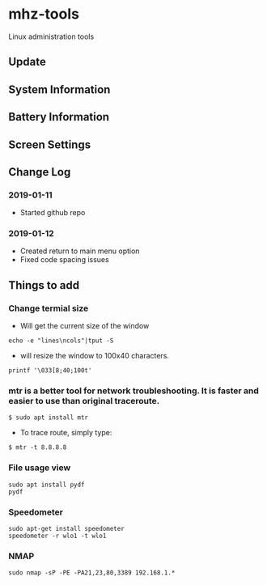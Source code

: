 # mhz-tools
Linux administration tools

## Update

## System Information

## Battery Information

## Screen Settings

## Change Log
### 2019-01-11
- Started github repo

### 2019-01-12
- Created return to main menu option
- Fixed code spacing issues


## Things to add
### Change termial size
- Will get the current size of the window
```
echo -e "lines\ncols"|tput -S
```
- will resize the window to 100x40 characters.
```
printf '\033[8;40;100t'
```

### mtr is a better tool for network troubleshooting. It is faster and easier to use than original traceroute.
```
$ sudo apt install mtr
```
- To trace route, simply type:
```
$ mtr -t 8.8.8.8
```

### File usage view
```
sudo apt install pydf
pydf
```

### Speedometer
```
sudo apt-get install speedometer
speedometer -r wlo1 -t wlo1
```

### NMAP
```
sudo nmap -sP -PE -PA21,23,80,3389 192.168.1.*
```